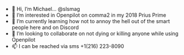 - 👋 Hi, I’m Michael... @slsmag
- 👀 I’m interested in Openpilot on comma2 in my 2018 Prius Prime
- 🌱 I’m currently learning how not to annoy the hell out of the smart people here and on Discord
- 💞️ I’m looking to collaborate on not dying or killing anyone while using Openpilot
- 📫 I can be reached via sms +1(216) 223-8090

<!---
slsmag/slsmag is a ✨ special ✨ repository because its `README.md` (this file) appears on your GitHub profile.
You can click the Preview link to take a look at your changes.
--->
